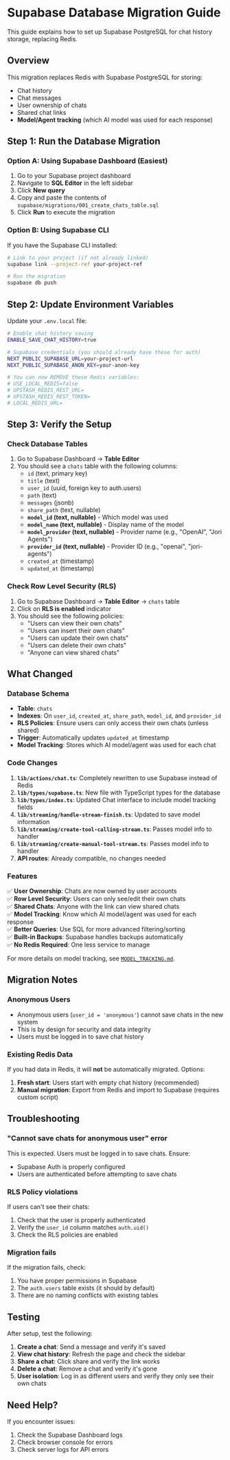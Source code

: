 # Supabase Database Migration Guide

This guide explains how to set up Supabase PostgreSQL for chat history storage, replacing Redis.

## Overview

This migration replaces Redis with Supabase PostgreSQL for storing:

- Chat history
- Chat messages
- User ownership of chats
- Shared chat links
- **Model/Agent tracking** (which AI model was used for each response)

## Step 1: Run the Database Migration

### Option A: Using Supabase Dashboard (Easiest)

1. Go to your Supabase project dashboard
2. Navigate to **SQL Editor** in the left sidebar
3. Click **New query**
4. Copy and paste the contents of `supabase/migrations/001_create_chats_table.sql`
5. Click **Run** to execute the migration

### Option B: Using Supabase CLI

If you have the Supabase CLI installed:

```bash
# Link to your project (if not already linked)
supabase link --project-ref your-project-ref

# Run the migration
supabase db push
```

## Step 2: Update Environment Variables

Update your `.env.local` file:

```bash
# Enable chat history saving
ENABLE_SAVE_CHAT_HISTORY=true

# Supabase credentials (you should already have these for auth)
NEXT_PUBLIC_SUPABASE_URL=your-project-url
NEXT_PUBLIC_SUPABASE_ANON_KEY=your-anon-key

# You can now REMOVE these Redis variables:
# USE_LOCAL_REDIS=false
# UPSTASH_REDIS_REST_URL=
# UPSTASH_REDIS_REST_TOKEN=
# LOCAL_REDIS_URL=
```

## Step 3: Verify the Setup

### Check Database Tables

1. Go to Supabase Dashboard → **Table Editor**
2. You should see a `chats` table with the following columns:
   - `id` (text, primary key)
   - `title` (text)
   - `user_id` (uuid, foreign key to auth.users)
   - `path` (text)
   - `messages` (jsonb)
   - `share_path` (text, nullable)
   - **`model_id` (text, nullable)** - Which model was used
   - **`model_name` (text, nullable)** - Display name of the model
   - **`model_provider` (text, nullable)** - Provider name (e.g., "OpenAI", "Jori Agents")
   - **`provider_id` (text, nullable)** - Provider ID (e.g., "openai", "jori-agents")
   - `created_at` (timestamp)
   - `updated_at` (timestamp)

### Check Row Level Security (RLS)

1. Go to Supabase Dashboard → **Table Editor** → `chats` table
2. Click on **RLS is enabled** indicator
3. You should see the following policies:
   - "Users can view their own chats"
   - "Users can insert their own chats"
   - "Users can update their own chats"
   - "Users can delete their own chats"
   - "Anyone can view shared chats"

## What Changed

### Database Schema

- **Table**: `chats`
- **Indexes**: On `user_id`, `created_at`, `share_path`, `model_id`, and `provider_id`
- **RLS Policies**: Ensure users can only access their own chats (unless shared)
- **Trigger**: Automatically updates `updated_at` timestamp
- **Model Tracking**: Stores which AI model/agent was used for each chat

### Code Changes

1. **`lib/actions/chat.ts`**: Completely rewritten to use Supabase instead of Redis
2. **`lib/types/supabase.ts`**: New file with TypeScript types for the database
3. **`lib/types/index.ts`**: Updated Chat interface to include model tracking fields
4. **`lib/streaming/handle-stream-finish.ts`**: Updated to save model information
5. **`lib/streaming/create-tool-calling-stream.ts`**: Passes model info to handler
6. **`lib/streaming/create-manual-tool-stream.ts`**: Passes model info to handler
7. **API routes**: Already compatible, no changes needed

### Features

✅ **User Ownership**: Chats are now owned by user accounts  
✅ **Row Level Security**: Users can only see/edit their own chats  
✅ **Shared Chats**: Anyone with the link can view shared chats  
✅ **Model Tracking**: Know which AI model/agent was used for each response  
✅ **Better Queries**: Use SQL for more advanced filtering/sorting  
✅ **Built-in Backups**: Supabase handles backups automatically  
✅ **No Redis Required**: One less service to manage

For more details on model tracking, see [`MODEL_TRACKING.md`](./MODEL_TRACKING.md).

## Migration Notes

### Anonymous Users

- Anonymous users (`user_id = 'anonymous'`) cannot save chats in the new system
- This is by design for security and data integrity
- Users must be logged in to save chat history

### Existing Redis Data

If you had data in Redis, it will **not** be automatically migrated. Options:

1. **Fresh start**: Users start with empty chat history (recommended)
2. **Manual migration**: Export from Redis and import to Supabase (requires custom script)

## Troubleshooting

### "Cannot save chats for anonymous user" error

This is expected. Users must be logged in to save chats. Ensure:

- Supabase Auth is properly configured
- Users are authenticated before attempting to save chats

### RLS Policy violations

If users can't see their chats:

1. Check that the user is properly authenticated
2. Verify the `user_id` column matches `auth.uid()`
3. Check the RLS policies are enabled

### Migration fails

If the migration fails, check:

1. You have proper permissions in Supabase
2. The `auth.users` table exists (it should by default)
3. There are no naming conflicts with existing tables

## Testing

After setup, test the following:

1. **Create a chat**: Send a message and verify it's saved
2. **View chat history**: Refresh the page and check the sidebar
3. **Share a chat**: Click share and verify the link works
4. **Delete a chat**: Remove a chat and verify it's gone
5. **User isolation**: Log in as different users and verify they only see their own chats

## Need Help?

If you encounter issues:

1. Check the Supabase Dashboard logs
2. Check browser console for errors
3. Check server logs for API errors
